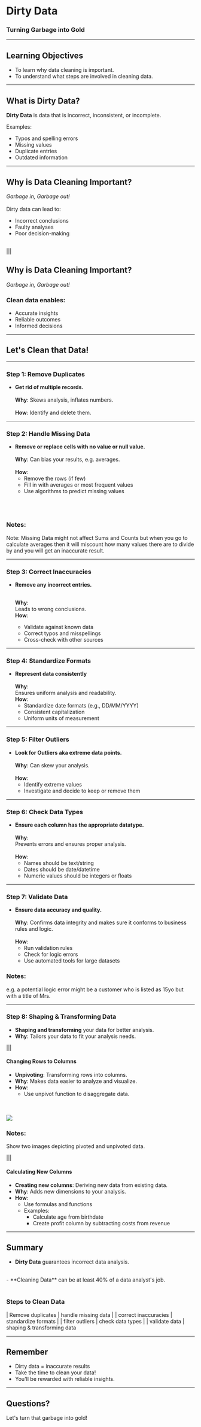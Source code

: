 # Dirty Data
### Turning Garbage into Gold
<!-- .slide: data-background-color="" -->


---

## Learning Objectives
 - To learn why data cleaning is important.
 - To understand what steps are involved in cleaning data.

---

## What is Dirty Data?
**Dirty Data** is data that is incorrect, inconsistent, or incomplete.

Examples:
  - Typos and spelling errors
  - Missing values
  - Duplicate entries
  - Outdated information

---

## Why is Data Cleaning Important? 
*Garbage in, Garbage out!*
<br> 
  <br> Dirty data can lead to:
  - Incorrect conclusions
  - Faulty analyses
  - Poor decision-making
<br> <br> 

|||

## Why is Data Cleaning Important? 
*Garbage in, Garbage out!*

### Clean data enables:
  - Accurate insights
  - Reliable outcomes
  - Informed decisions

---

## Let's Clean that Data!

---

### Step 1: Remove Duplicates
- **Get rid of multiple records.** <br>
<br> **Why**:  Skews analysis, inflates numbers.
<br> <br> **How**:  Identify and delete them.

---

### Step 2: Handle Missing Data
- **Remove or replace cells with no value or null value.** <br>
<br> **Why**:  Can bias your results, e.g. averages.
<br> <br> **How**: 
  - Remove the rows (if few)
  - Fill in with averages or most frequent values
  - Use algorithms to predict missing values

<br> <br>

### Notes:
Note: Missing Data might not affect Sums and Counts but when you go to calculate averages then it will miscount how many values there are to divide by and you will get an inaccurate result.

---

### Step 3: Correct Inaccuracies

- **Remove any incorrect entries.** <br>

  <br> **Why**:  <br> Leads to wrong conclusions.
<br> **How**: 
  - Validate against known data
  - Correct typos and misspellings
  - Cross-check with other sources

---

### Step 4: Standardize Formats
- **Represent data consistently** <br>
<br> **Why**: <br> Ensures uniform analysis and readability.
<br> **How**:  
  - Standardize date formats (e.g., DD/MM/YYYY)
  - Consistent capitalization
  - Uniform units of measurement

---

### Step 5: Filter Outliers
- **Look for Outliers aka extreme data points.** <br>
<br> **Why**: Can skew your analysis.
<br> <br> **How**: 
  - Identify extreme values
  - Investigate and decide to keep or remove them

---

### Step 6: Check Data Types
- **Ensure each column has the appropriate datatype.** <br>
<br> **Why**: <br> Prevents errors and ensures proper analysis.
<br> <br> **How**: 
    - Names should be text/string
  - Dates should be date/datetime
  - Numeric values should be integers or floats

---

### Step 7: Validate Data
- **Ensure data accuracy and quality.** <br>
<br> **Why**: Confirms data integrity and makes sure it conforms to business rules and logic.
<br> <br> **How**: 
  - Run validation rules
  - Check for logic errors
  - Use automated tools for large datasets

### Notes:

e.g. a potential logic error might be a customer who is listed as 15yo but with a title of Mrs. 

---

### Step 8: Shaping & Transforming Data
- **Shaping and transforming** your data for better analysis.
- **Why**: Tailors your data to fit your analysis needs.

|||

#### Changing Rows to Columns
- **Unpivoting**: Transforming rows into columns.
- **Why**: Makes data easier to analyze and visualize.
- **How**: 
  - Use unpivot function to disaggregate data.

<br> <br>
![](./assets/pivotedtounpivoted.jpg)
### Notes:
Show two images depicting pivoted and unpivoted data.


|||

#### Calculating New Columns
- **Creating new columns**: Deriving new data from existing data.
- **Why**: Adds new dimensions to your analysis.
- **How**: 
  - Use formulas and functions
  - Examples: 
    - Calculate age from birthdate
    - Create profit column by subtracting costs from revenue

---


## Summary 

- **Dirty Data** guarantees incorrect data analysis.
<br>
- **Cleaning Data** can be at least 40% of a data analyst's job.
<br> <br> 

### Steps to Clean Data

| Remove duplicates  	|  handle missing data 	|
| correct inaccuracies  	|  standardize formats 	|
| filter outliers  	|  check data types   	|
|  validate data	|  shaping & transforming data


---

## Remember
- Dirty data = inaccurate results
- Take the time to clean your data!
- You'll be rewarded with reliable insights.

---

## Questions?

Let's turn that garbage into gold!
